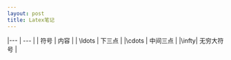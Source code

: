 ```yaml
---
layout: post
title: Latex笔记
---
```

|--- | --- |
| 符号 | 内容 |
| \ldots | 下三点 |
|\cdots | 中间三点 |
|\infty| 无穷大符号 |